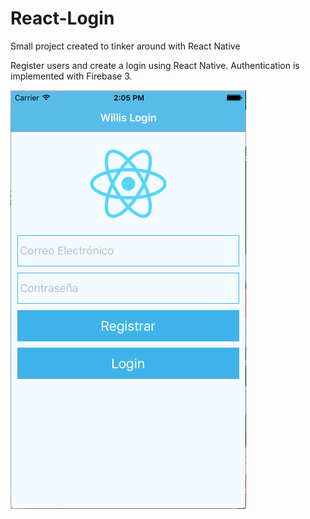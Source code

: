 # React-Login
Small project created to tinker around with React Native

Register users and create a login using React Native. Authentication is implemented with Firebase 3. 

![Alt text](/screenshot.png?raw=true "Optional Title")
